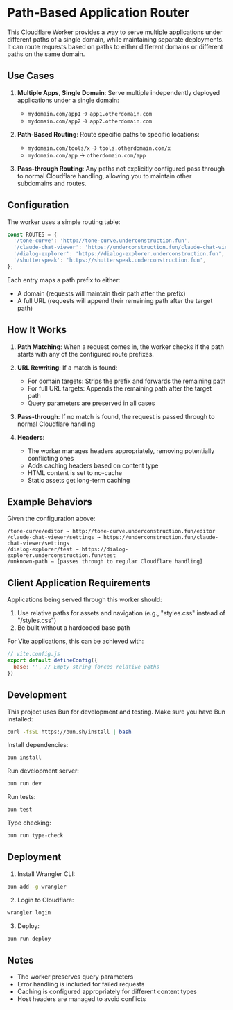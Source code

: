 # Path-Based Application Router

This Cloudflare Worker provides a way to serve multiple applications under different paths of a single domain, while maintaining separate deployments. It can route requests based on paths to either different domains or different paths on the same domain.

## Use Cases

1. **Multiple Apps, Single Domain**: Serve multiple independently deployed applications under a single domain:
   - `mydomain.com/app1` → `app1.otherdomain.com`
   - `mydomain.com/app2` → `app2.otherdomain.com`

2. **Path-Based Routing**: Route specific paths to specific locations:
   - `mydomain.com/tools/x` → `tools.otherdomain.com/x`
   - `mydomain.com/app` → `otherdomain.com/app`

3. **Pass-through Routing**: Any paths not explicitly configured pass through to normal Cloudflare handling, allowing you to maintain other subdomains and routes.

## Configuration

The worker uses a simple routing table:

```javascript
const ROUTES = {
  '/tone-curve': 'http://tone-curve.underconstruction.fun',
  '/claude-chat-viewer': 'https://underconstruction.fun/claude-chat-viewer',
  '/dialog-explorer': 'https://dialog-explorer.underconstruction.fun',
  '/shutterspeak': 'https://shutterspeak.underconstruction.fun',
};
```

Each entry maps a path prefix to either:
- A domain (requests will maintain their path after the prefix)
- A full URL (requests will append their remaining path after the target path)

## How It Works

1. **Path Matching**: When a request comes in, the worker checks if the path starts with any of the configured route prefixes.

2. **URL Rewriting**: If a match is found:
   - For domain targets: Strips the prefix and forwards the remaining path
   - For full URL targets: Appends the remaining path after the target path
   - Query parameters are preserved in all cases

3. **Pass-through**: If no match is found, the request is passed through to normal Cloudflare handling

4. **Headers**:
   - The worker manages headers appropriately, removing potentially conflicting ones
   - Adds caching headers based on content type
   - HTML content is set to no-cache
   - Static assets get long-term caching

## Example Behaviors

Given the configuration above:

```text
/tone-curve/editor → http://tone-curve.underconstruction.fun/editor
/claude-chat-viewer/settings → https://underconstruction.fun/claude-chat-viewer/settings
/dialog-explorer/test → https://dialog-explorer.underconstruction.fun/test
/unknown-path → [passes through to regular Cloudflare handling]
```

## Client Application Requirements

Applications being served through this worker should:

1. Use relative paths for assets and navigation (e.g., "styles.css" instead of "/styles.css")
2. Be built without a hardcoded base path

For Vite applications, this can be achieved with:
```javascript
// vite.config.js
export default defineConfig({
  base: '', // Empty string forces relative paths
})
```

## Development

This project uses Bun for development and testing. Make sure you have Bun installed:

```bash
curl -fsSL https://bun.sh/install | bash
```

Install dependencies:
```bash
bun install
```

Run development server:
```bash
bun run dev
```

Run tests:
```bash
bun test
```

Type checking:
```bash
bun run type-check
```

## Deployment

1. Install Wrangler CLI:
```bash
bun add -g wrangler
```

2. Login to Cloudflare:
```bash
wrangler login
```

3. Deploy:
```bash
bun run deploy
```

## Notes

- The worker preserves query parameters
- Error handling is included for failed requests
- Caching is configured appropriately for different content types
- Host headers are managed to avoid conflicts
